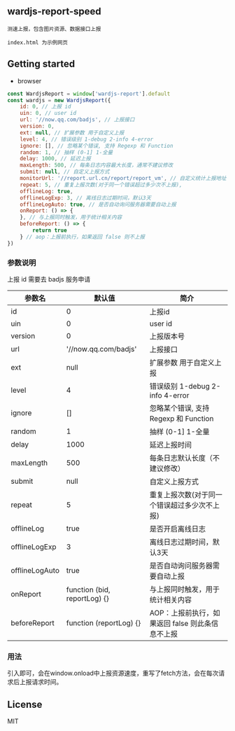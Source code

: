 
## wardjs-report-speed

    测速上报，包含图片资源、数据接口上报
    
    index.html 为示例网页

## Getting started

- browser

```javascript
const WardjsReport = window['wardjs-report'].default
const wardjs = new WardjsReport({
    id: 0, // 上报 id
    uin: 0, // user id
    url: '//now.qq.com/badjs', // 上报接口
    version: 0,
    ext: null, // 扩展参数 用于自定义上报
    level: 4, // 错误级别 1-debug 2-info 4-error
    ignore: [], // 忽略某个错误, 支持 Regexp 和 Function
    random: 1, // 抽样 (0-1] 1-全量
    delay: 1000, // 延迟上报
    maxLength: 500, // 每条日志内容最大长度，通常不建议修改
    submit: null, // 自定义上报方式
    monitorUrl: '//report.url.cn/report/report_vm', // 自定义统计上报地址
    repeat: 5, // 重复上报次数(对于同一个错误超过多少次不上报),
    offlineLog: true,
    offlineLogExp: 3, // 离线日志过期时间，默认3天
    offlineLogAuto: true, // 是否自动询问服务器需要自动上报
    onReport: () => {
    }, // 与上报同时触发，用于统计相关内容
    beforeReport: () => {
        return true
    } // aop：上报前执行，如果返回 false 则不上报
})
```

### 参数说明

上报 id 需要去 badjs 服务申请

| 参数名 | 默认值 | 简介 |
| --- | --- | --- | 
| id | 0 | 上报id |
| uin | 0 |  user id |
| version | 0 | 上报版本号 |
| url | '//now.qq.com/badjs' | 上报接口 |
| ext | null |  扩展参数 用于自定义上报 |
| level | 4 |  错误级别 1-debug 2-info 4-error |
| ignore | [] | 忽略某个错误, 支持 Regexp 和 Function |
| random | 1 |  抽样 (0-1] 1-全量 |
| delay | 1000 |  延迟上报时间 |
| maxLength | 500 | 每条日志默认长度（不建议修改） |
| submit | null |  自定义上报方式 |
| repeat | 5 |  重复上报次数(对于同一个错误超过多少次不上报) |
| offlineLog | true | 是否开启离线日志 |
| offlineLogExp | 3 |  离线日志过期时间，默认3天 |
| offlineLogAuto | true | 是否自动询问服务器需要自动上报 |
| onReport | function (bid, reportLog) {} | 与上报同时触发，用于统计相关内容 |
| beforeReport | function (reportLog) {} | AOP：上报前执行，如果返回 false 则此条信息不上报 |



### 用法

引入即可，会在window.onload中上报资源速度，重写了fetch方法，会在每次请求后上报请求时间。

## License

MIT
